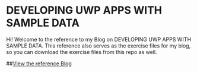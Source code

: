 DEVELOPING UWP APPS WITH SAMPLE DATA
========================

Hi! Welcome to the reference to my Blog on DEVELOPING UWP APPS WITH SAMPLE DATA. This reference also serves as the exercise files for my blog, so you can download the exercise files from this repo as well.

##[View the reference Blog](http://www.sajidalikhan.com/blog/development/microsoft/windows/SampleData_UWP.html)
